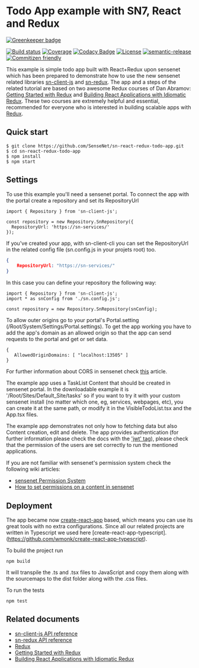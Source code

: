 # Todo App example with SN7, React and Redux

[![Greenkeeper badge](https://badges.greenkeeper.io/SenseNet/sn-react-redux-todo-app.svg)](https://greenkeeper.io/)

[![Build status](https://img.shields.io/travis/SenseNet/sn-react-redux-todo-app.svg?style=flat)](https://travis-ci.org/SenseNet/sn-react-redux-todo-app)
[![Coverage](https://img.shields.io/codecov/c/github/SenseNet/sn-react-redux-todo-app.svg?style=flat)](https://codecov.io/gh/SenseNet/sn-react-redux-todo-app)
[![Codacy Badge](https://api.codacy.com/project/badge/Grade/b09d599538fa49e9bb1cb92df4042ada)](https://www.codacy.com/app/herflis33/sn-react-redux-todo-app?utm_source=github.com&amp;utm_medium=referral&amp;utm_content=SenseNet/sn-react-redux-todo-app&amp;utm_campaign=Badge_Grade)
[![License](https://img.shields.io/github/license/SenseNet/sn-react-redux-todo-app.svg?style=flat)](https://github.com/SenseNet/sn-client-js/LICENSE.txt)
[![semantic-release](https://img.shields.io/badge/%20%20%F0%9F%93%A6%F0%9F%9A%80-semantic--release-e10079.svg?style=flat)](https://github.com/semantic-release/semantic-release)
[![Commitizen friendly](https://img.shields.io/badge/commitizen-friendly-brightgreen.svg?style=flat)](http://commitizen.github.io/cz-cli/)

This example is simple todo app built with React+Redux upon sensenet which has been prepared to demonstrate how to use the new sensenet related libraries [sn-client-js](https://github.com/SenseNet/sn-client-js)
and [sn-redux](https://github.com/SenseNet/sn-redux). The app and a steps of the related tutorial are based on two awesome Redux courses of Dan Abramov: 
[Getting Started with Redux](https://egghead.io/courses/getting-started-with-redux) and [Building React Applications with Idiomatic Redux](https://egghead.io/courses/building-react-applications-with-idiomatic-redux). 
These two courses are extremely helpful and essential, recommended for everyone who is interested in building scalable apps with [Redux](http://redux.js.org/).

## Quick start

```
$ git clone https://github.com/SenseNet/sn-react-redux-todo-app.git
$ cd sn-react-redux-todo-app
$ npm install
$ npm start
```

## Settings

To use this example you'll need a sensenet portal. To connect the app with the portal create a repository and set its RepositoryUrl
```
import { Repository } from 'sn-client-js';

const repository = new Repository.SnRepository({
  RepositoryUrl: 'https://sn-services/'
});
```

If you've created your app, with sn-client-cli you can set the RepositoryUrl in the related config file (sn.config.js in your projets root) too.

```json
{
    RepositoryUrl: "https://sn-services/"
}
```

In this case you can define your repository the following way:

```tsx
import { Repository } from 'sn-client-js';
import * as snConfig from './sn.config.js';

const repository = new Repository.SnRepository(snConfig);
```

To allow outer origins go to your portal's Portal.setting (/Root/System/Settings/Portal.settings). To get the app working you have to add the app's domain as an allowed origin so that the app can send requests to the 
portal and get or set data.

```
{
   AllowedOriginDomains: [ "localhost:13505" ]
}
```

For further information about CORS in sensenet check [this](http://community.sensenet.com/docs/cors/) article.

The example app uses a TaskList Content that should be created in sensenet portal. In the downloadable example it is '/Root/Sites/Default_Site/tasks' so if you want to try it with your custom sensenet install (no matter which one, eg, services, webpages, etc), you can create it at the same path, or modify it in the VisibleTodoList.tsx and the App.tsx files.

The example app demonstrates not only how to fetching data but also Content creation, edit and delete. The app provides authentication (for further information please check the docs with the ['jwt' tag](http://community.sensenet.com/tags/#jwt)), please check that the permission of the users are set correctly to run the mentioned applications.

If you are not familiar with sensenet's permission system check the following wiki articles:
* [sensenet Permission System](http://wiki.sensenet.com/Permission_System)
* [How to set permissions on a content in sensenet](http://wiki.sensenet.com/How_to_set_permissions_on_a_content)

## Deployment

The app became now [create-react-app](https://github.com/facebookincubator/create-react-app) based, which means you can use its great tools with no extra configurations. Since all our related projects are written in Typescript we used here [create-react-app-typescript].(https://github.com/wmonk/create-react-app-typescript).

To build the project run

```
npm build
```

It will transpile the .ts and .tsx files to JavaScript and copy them along with the sourcemaps to the dist folder along with the .css files.

To run the tests

```
npm test
```

## Related documents

* [sn-client-js API reference](http://www.sensenet.com/documentation/sn-client-js/index.html)
* [sn-redux API reference](http://www.sensenet.com/documentation/sn-redux/index.html)
* [Redux](https://github.com/reactjs/redux)
* [Getting Started with Redux](https://egghead.io/courses/getting-started-with-redux)
* [Building React Applications with Idiomatic Redux](https://egghead.io/courses/building-react-applications-with-idiomatic-redux)
